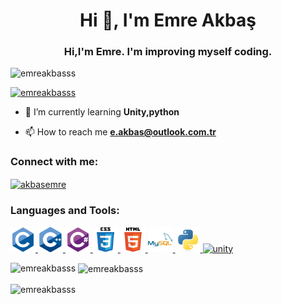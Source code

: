 <h1 align="center">Hi 👋, I'm Emre Akbaş</h1>
<h3 align="center">Hi,I'm Emre. I'm improving myself coding.</h3>

<p align="left"> <img src="https://komarev.com/ghpvc/?username=emreakbasss&label=Profile%20views&color=0e75b6&style=flat" alt="emreakbasss" /> </p>

<p align="left"> <a href="https://github.com/ryo-ma/github-profile-trophy"><img src="https://github-profile-trophy.vercel.app/?username=emreakbasss" alt="emreakbasss" /></a> </p>

- 🌱 I’m currently learning **Unity,python**

- 📫 How to reach me **e.akbas@outlook.com.tr**

<h3 align="left">Connect with me:</h3>
<p align="left">
<a href="https://linkedin.com/in/akbasemre" target="blank"><img align="center" src="https://raw.githubusercontent.com/rahuldkjain/github-profile-readme-generator/master/src/images/icons/Social/linked-in-alt.svg" alt="akbasemre" height="30" width="40" /></a>
</p>

<h3 align="left">Languages and Tools:</h3>
<p align="left"> <a href="https://www.cprogramming.com/" target="_blank" rel="noreferrer"> <img src="https://raw.githubusercontent.com/devicons/devicon/master/icons/c/c-original.svg" alt="c" width="40" height="40"/> </a> <a href="https://www.w3schools.com/cpp/" target="_blank" rel="noreferrer"> <img src="https://raw.githubusercontent.com/devicons/devicon/master/icons/cplusplus/cplusplus-original.svg" alt="cplusplus" width="40" height="40"/> </a> <a href="https://www.w3schools.com/cs/" target="_blank" rel="noreferrer"> <img src="https://raw.githubusercontent.com/devicons/devicon/master/icons/csharp/csharp-original.svg" alt="csharp" width="40" height="40"/> </a> <a href="https://www.w3schools.com/css/" target="_blank" rel="noreferrer"> <img src="https://raw.githubusercontent.com/devicons/devicon/master/icons/css3/css3-original-wordmark.svg" alt="css3" width="40" height="40"/> </a> <a href="https://www.w3.org/html/" target="_blank" rel="noreferrer"> <img src="https://raw.githubusercontent.com/devicons/devicon/master/icons/html5/html5-original-wordmark.svg" alt="html5" width="40" height="40"/> </a> <a href="https://www.mysql.com/" target="_blank" rel="noreferrer"> <img src="https://raw.githubusercontent.com/devicons/devicon/master/icons/mysql/mysql-original-wordmark.svg" alt="mysql" width="40" height="40"/> </a> <a href="https://www.python.org" target="_blank" rel="noreferrer"> <img src="https://raw.githubusercontent.com/devicons/devicon/master/icons/python/python-original.svg" alt="python" width="40" height="40"/> </a> <a href="https://unity.com/" target="_blank" rel="noreferrer"> <img src="https://www.vectorlogo.zone/logos/unity3d/unity3d-icon.svg" alt="unity" width="40" height="40"/> </a> </p>

<p><img align="left" src="https://github-readme-stats.vercel.app/api/top-langs?username=emreakbasss&show_icons=true&locale=en&layout=compact" alt="emreakbasss" /></p>

<p>&nbsp;<img align="center" src="https://github-readme-stats.vercel.app/api?username=emreakbasss&show_icons=true&locale=en" alt="emreakbasss" /></p>

<p><img align="center" src="https://github-readme-streak-stats.herokuapp.com/?user=emreakbasss&" alt="emreakbasss" /></p>
